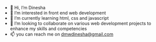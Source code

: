 - 👋 Hi, I’m Dinesha
- 👀 I’m interested in front end web development
- 🌱 I’m currently learning html, css and javascript
- 💞️ I’m looking to collaborate on various web development projects to enhance my skills and competencies
- 📫 you can reach me on dmwdinesha@gmail.com

<!---
dineshadmw/dineshadmw is a ✨ special ✨ repository because its `README.md` (this file) appears on your GitHub profile.
You can click the Preview link to take a look at your changes.
--->
